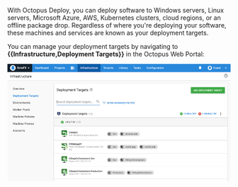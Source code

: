 With Octopus Deploy, you can deploy software to Windows servers, Linux servers, Microsoft Azure, AWS, Kubernetes clusters, cloud regions, or an offline package drop. Regardless of where you're deploying your software, these machines and services are known as your deployment targets.

You can manage your deployment targets by navigating to **{{Infrastructure,Deployment Targets}}** in the Octopus Web Portal:

![The deployment targets area of Octopus Deploy](/docs/shared-content/concepts/images/deployment-targets.png)
